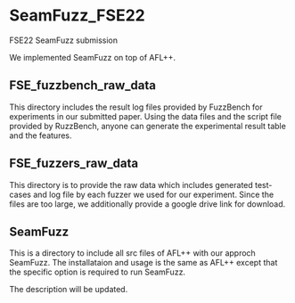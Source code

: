 # SeamFuzz_FSE22
FSE22 SeamFuzz submission

We implemented SeamFuzz on top of AFL++.


## FSE_fuzzbench_raw_data

This directory includes the result log files provided by FuzzBench for experiments in our submitted paper. 
Using the data files and the script file provided by RuzzBench, anyone can generate the experimental result table and the features. 

## FSE_fuzzers_raw_data

This directory is to provide the raw data which includes generated test-cases and log file by each fuzzer we used for our experiment.
  Since the files are too large, we additionally provide a google drive link for download.
  
## SeamFuzz

This is a directory to include all src files of AFL++ with our approch SeamFuzz.
The installataion and usage is the same as AFL++ except that the specific option is required to run SeamFuzz.


The description will be updated.
